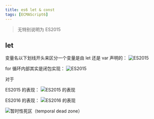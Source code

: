 ```yaml
---
title: es6 let & const
tags: [ECMAScript6]
---
```


> 无特别说明为 ES2015  

## let

变量名以下划线开头来区分一个变量是由 let 还是 var 声明的：
![ES2015](http://ohz4k75du.bkt.clouddn.com/markdown/1499352801106.png)

for 循环内部其实是闭包实现：
![ES2015](http://ohz4k75du.bkt.clouddn.com/markdown/1499352724942.png)

对于

ES2015 的表现：
![ES2015 的表现](http://ohz4k75du.bkt.clouddn.com/markdown/1499351794964.png)

ES2016 的表现：
![ES2016 的表现](http://ohz4k75du.bkt.clouddn.com/markdown/1499351862008.png)

![暂时性死区（temporal dead zone）](http://ohz4k75du.bkt.clouddn.com/markdown/1499349452842.png)



